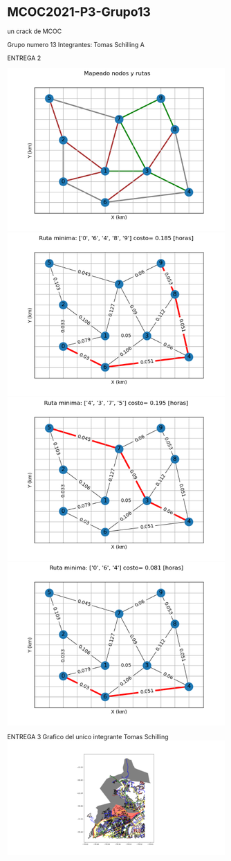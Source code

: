 # MCOC2021-P3-Grupo13
un crack de MCOC

Grupo numero 13
Integrantes: Tomas Schilling A


ENTREGA 2

![grafico1](https://github.com/TomasSchilling/MCOC2021-P3-Grupo13/blob/main/fig1.png)
![grafico2](https://github.com/TomasSchilling/MCOC2021-P3-Grupo13/blob/main/fig2.png)
![grafico3](https://github.com/TomasSchilling/MCOC2021-P3-Grupo13/blob/main/fig3.png)
![grafico4](https://github.com/TomasSchilling/MCOC2021-P3-Grupo13/blob/main/fig4.png)


ENTREGA 3
Grafico del unico integrante Tomas Schilling
![grafico4](https://github.com/TomasSchilling/MCOC2021-P3-Grupo13/blob/main/Mapa%20casi%20bonito.png)
